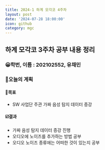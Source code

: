 ```yaml
---
title: 2024-1 하계 모각코 4주차
layout: post
date: '2024-07-28 18:00:00'
icon: github
category: mgc
---
```


## 하계 모각코 3주차 공부 내용 정리
### 😀학번, 이름 : 202102552, 유채민

### 🎯오늘의 계획
#### 🎡목표
- SW 사업단 주관 가짜 음성 탐지 데이터 증강

#### ☑️결과
- 가짜 음성 탐지 데이터 증강 진행
- 오디오에 노이즈를 추가하는 방법 공부
- 오디오 노이즈 종류에는 어떠한 것이 있는지 공부
